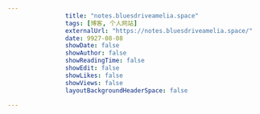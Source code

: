 ---
                title: "notes.bluesdriveamelia.space"
                tags: [博客, 个人网站]
                externalUrl: "https://notes.bluesdriveamelia.space/"
                date: 9927-08-08
                showDate: false
                showAuthor: false
                showReadingTime: false
                showEdit: false
                showLikes: false
                showViews: false
                layoutBackgroundHeaderSpace: false
                ---

